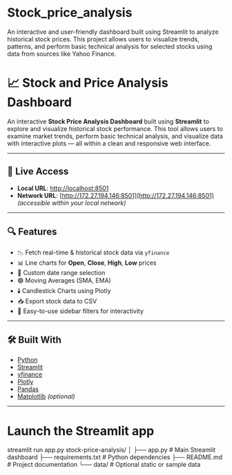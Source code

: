 # Stock_price_analysis
An interactive and user-friendly dashboard built using Streamlit to analyze historical stock prices. This project allows users to visualize trends, patterns, and perform basic technical analysis for selected stocks using data from sources like Yahoo Finance.
# 📈 Stock and Price Analysis Dashboard

An interactive **Stock Price Analysis Dashboard** built using **Streamlit** to explore and visualize historical stock performance. This tool allows users to examine market trends, perform basic technical analysis, and visualize data with interactive plots — all within a clean and responsive web interface.

---

## 🚀 Live Access

- **Local URL**: [http://localhost:8501](http://localhost:8501)
- **Network URL**: [http://172.27.194.146:8501](http://172.27.194.146:8501) *(accessible within your local network)*

---

## 🔍 Features

- 📉 Fetch real-time & historical stock data via `yfinance`
- 📊 Line charts for **Open**, **Close**, **High**, **Low** prices
- 📆 Custom date range selection
- 🟢 Moving Averages (SMA, EMA)
- 🕯️ Candlestick Charts using Plotly
- 📥 Export stock data to CSV
- 🧠 Easy-to-use sidebar filters for interactivity

---

## 🛠️ Built With

- [Python](https://www.python.org/)
- [Streamlit](https://streamlit.io/)
- [yfinance](https://pypi.org/project/yfinance/)
- [Plotly](https://plotly.com/)
- [Pandas](https://pandas.pydata.org/)
- [Matplotlib](https://matplotlib.org/) *(optional)*

---


# Launch the Streamlit app
streamlit run app.py
stock-price-analysis/
│
├── app.py                 # Main Streamlit dashboard
├── requirements.txt       # Python dependencies
├── README.md              # Project documentation
└── data/                  # Optional static or sample data
